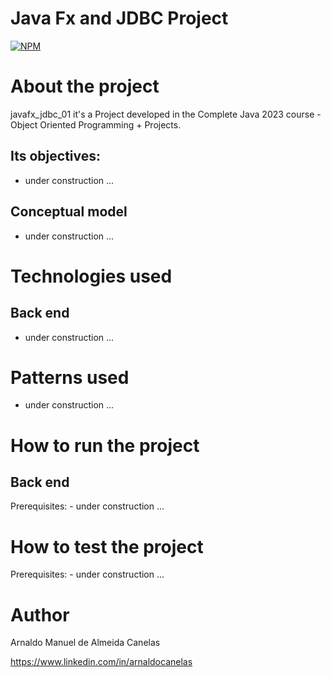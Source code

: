 # Java Fx and JDBC Project

[![NPM](https://img.shields.io/npm/l/react)](https://github.com/amac81/javafx_jdbc_01/blob/main/LICENSE)

# About the project

javafx_jdbc_01 it's a Project developed in the Complete Java 2023 course - Object Oriented Programming + Projects.

##  Its objectives:

- under construction ...

## Conceptual model
- under construction ...

# Technologies used
## Back end
- under construction ...

# Patterns used
- under construction ...

# How to run the project

## Back end
Prerequisites: 
	- under construction ...


# How to test the project

Prerequisites: 
	- under construction ...

# Author

Arnaldo Manuel de Almeida Canelas

https://www.linkedin.com/in/arnaldocanelas
